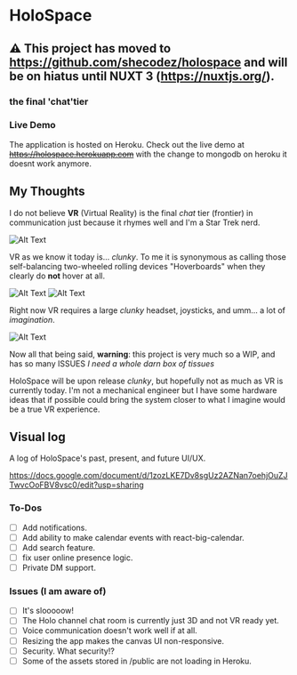# HoloSpace
## ⚠️ This project has moved to https://github.com/shecodez/holospace and will be on hiatus until NUXT 3 (https://nuxtjs.org/).

### the final 'chat'tier

### Live Demo

The application is hosted on Heroku. Check out the live demo at ~~https://holospace.herokuapp.com~~ with the change to mongodb on heroku it doesnt work anymore.

## My Thoughts

I do not believe **VR** (Virtual Reality) is the final _chat_ tier (frontier) in communication just because it rhymes well and I'm a Star Trek nerd.

![Alt Text](https://res.cloudinary.com/shecodez/image/upload/v1524228903/trek_yourself.jpg)

VR as we know it today is... _clunky_. To me it is synonymous as calling those self-balancing two-wheeled rolling devices "Hoverboards" when they clearly do **not** hover at all.

![Alt Text](https://res.cloudinary.com/shecodez/image/upload/v1524228211/vr-is-the-future.jpg)
![Alt Text](https://eagleeyevr.com/wp-content/uploads/2017/04/virtual-reality-gaming-glasses.jpg)

Right now VR requires a large _clunky_ headset, joysticks, and umm... a lot of _imagination_.

![Alt Text](https://res.cloudinary.com/shecodez/image/upload/v1524229641/imagination.gif)

Now all that being said, **warning**: this project is very much so a WIP, and has so many ISSUES _I need a whole darn box of tissues_

HoloSpace will be upon release _clunky_, but hopefully not as much as VR is currently today.
I'm not a mechanical engineer but I have some hardware ideas that if possible could bring the system closer to what I imagine would be a true VR experience.

## Visual log

A log of HoloSpace's past, present, and future UI/UX.

https://docs.google.com/document/d/1zozLKE7Dv8sgUz2AZNan7oehjOuZJTwvcOoFBV8vsc0/edit?usp=sharing

### To-Dos

-   [ ] Add notifications.
-   [ ] Add ability to make calendar events with react-big-calendar.
-   [ ] Add search feature.
-   [ ] fix user online presence logic.
-   [ ] Private DM support.

### Issues (I am aware of)

-   [ ] It's slooooow!
-   [ ] The Holo channel chat room is currently just 3D and not VR ready yet.
-   [ ] Voice communication doesn't work well if at all.
-   [ ] Resizing the app makes the canvas UI non-responsive.
-   [ ] Security. What security!?
-   [ ] Some of the assets stored in /public are not loading in Heroku.
